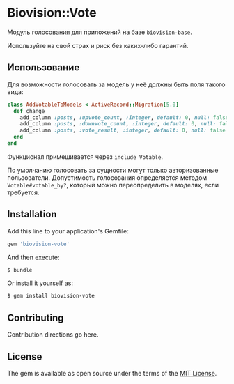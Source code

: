 Biovision::Vote
===============

Модуль голосования для приложений на базе `biovision-base`.

Используйте на свой страх и риск без каких-либо гарантий.

Использование
-------------

Для возможности голосовать за модель у неё должны быть поля такого вида:

```ruby
class AddVotableToModels < ActiveRecord::Migration[5.0]
  def change
    add_column :posts, :upvote_count, :integer, default: 0, null: false
    add_column :posts, :downvote_count, :integer, default: 0, null: false
    add_column :posts, :vote_result, :integer, default: 0, null: false
  end
end
```

Функционал примешивается через `include Votable`.

По умолчанию голосовать за сущности могут только авторизованные пользователи.
Допустимость голосования определяется методом `Votable#votable_by?`, который
можно переопределить в моделях, если требуется.

## Installation
Add this line to your application's Gemfile:

```ruby
gem 'biovision-vote'
```

And then execute:
```bash
$ bundle
```

Or install it yourself as:
```bash
$ gem install biovision-vote
```

## Contributing
Contribution directions go here.

## License
The gem is available as open source under the terms of the [MIT License](http://opensource.org/licenses/MIT).
